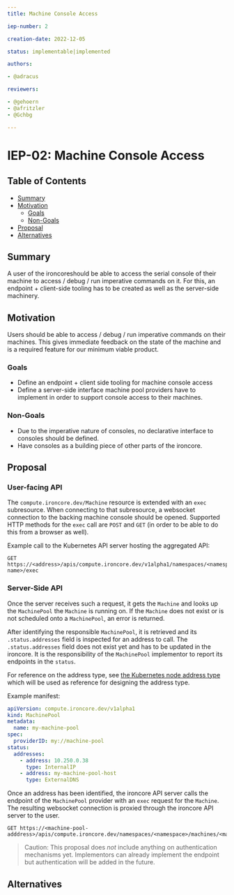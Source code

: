 ```yaml
---
title: Machine Console Access

iep-number: 2

creation-date: 2022-12-05

status: implementable|implemented

authors:

- @adracus

reviewers:

- @gehoern
- @afritzler
- @Gchbg

---
```


# IEP-02: Machine Console Access

## Table of Contents

- [Summary](#summary)
- [Motivation](#motivation)
    - [Goals](#goals)
    - [Non-Goals](#non-goals)
- [Proposal](#proposal)
- [Alternatives](#alternatives)

## Summary

A user of the ironcoreshould be able to access the serial console of their machine
to access / debug / run imperative commands on it. For this, an endpoint + client-side
tooling has to be created as well as the server-side machinery.

## Motivation

Users should be able to access / debug / run imperative commands on their machines.
This gives immediate feedback on the state of the machine and is a required feature for
our minimum viable product.

### Goals

* Define an endpoint + client side tooling for machine console access
* Define a server-side interface machine pool providers have to implement in order to
  support console access to their machines.

### Non-Goals

* Due to the imperative nature of consoles, no declarative interface to consoles should be defined.
* Have consoles as a building piece of other parts of the ironcore.

## Proposal

### User-facing API

The `compute.ironcore.dev/Machine` resource is extended with an `exec` subresource. When connecting
to that subresource, a websocket connection to the backing machine console should be opened.
Supported HTTP methods for the `exec` call are `POST` and `GET` (in order to be able to do this from a browser
as well).

Example call to the Kubernetes API server hosting the aggregated API:

```http request
GET https://<address>/apis/compute.ironcore.dev/v1alpha1/namespaces/<namespace>/machines/<machine-name>/exec
```

### Server-Side API

Once the server receives such a request, it gets the `Machine` and looks up the `MachinePool` the `Machine`
is running on. If the `Machine` does not exist or is not scheduled onto a `MachinePool`, an error is returned.

After identifying the responsible `MachinePool`, it is retrieved and its `.status.addresses` field is inspected
for an address to call. The `.status.addresses` field does not exist yet and has to be updated in the ironcore.
It is the responsibility of the `MachinePool` implementor to report its endpoints in the `status`.

For reference on the address type, see
[the Kubernetes node address type](https://kubernetes.io/docs/reference/generated/kubernetes-api/v1.23/#nodeaddress-v1-core)
which will be used as reference for designing the address type.

Example manifest:

```yaml
apiVersion: compute.ironcore.dev/v1alpha1
kind: MachinePool
metadata:
  name: my-machine-pool
spec:
  providerID: my://machine-pool
status:
  addresses:
    - address: 10.250.0.38
      type: InternalIP
    - address: my-machine-pool-host
      type: ExternalDNS
```

Once an address has been identified, the ironcore API server calls the endpoint of the `MachinePool` provider
with an `exec` request for the `Machine`. The resulting websocket connection is proxied through the ironcore API
server to the user.

```http request
GET https://<machine-pool-adddress>/apis/compute.ironcore.dev/namespaces/<namespace>/machines/<machine>/exec
```

> Caution: This proposal does *not* include anything on authentication mechanisms yet. Implementors can already
> implement the endpoint but authentication will be added in the future.

## Alternatives
